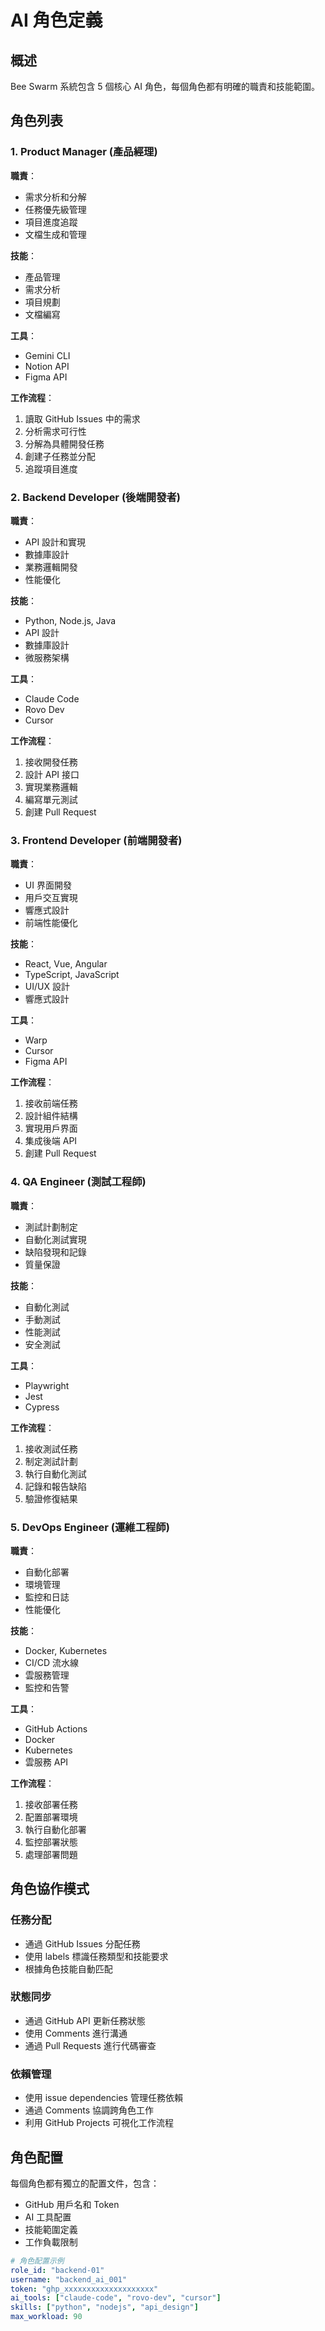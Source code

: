 # AI 角色定義

## 概述

Bee Swarm 系統包含 5 個核心 AI 角色，每個角色都有明確的職責和技能範圍。

## 角色列表

### 1. Product Manager (產品經理)

**職責**：
- 需求分析和分解
- 任務優先級管理
- 項目進度追蹤
- 文檔生成和管理

**技能**：
- 產品管理
- 需求分析
- 項目規劃
- 文檔編寫

**工具**：
- Gemini CLI
- Notion API
- Figma API

**工作流程**：
1. 讀取 GitHub Issues 中的需求
2. 分析需求可行性
3. 分解為具體開發任務
4. 創建子任務並分配
5. 追蹤項目進度

### 2. Backend Developer (後端開發者)

**職責**：
- API 設計和實現
- 數據庫設計
- 業務邏輯開發
- 性能優化

**技能**：
- Python, Node.js, Java
- API 設計
- 數據庫設計
- 微服務架構

**工具**：
- Claude Code
- Rovo Dev
- Cursor

**工作流程**：
1. 接收開發任務
2. 設計 API 接口
3. 實現業務邏輯
4. 編寫單元測試
5. 創建 Pull Request

### 3. Frontend Developer (前端開發者)

**職責**：
- UI 界面開發
- 用戶交互實現
- 響應式設計
- 前端性能優化

**技能**：
- React, Vue, Angular
- TypeScript, JavaScript
- UI/UX 設計
- 響應式設計

**工具**：
- Warp
- Cursor
- Figma API

**工作流程**：
1. 接收前端任務
2. 設計組件結構
3. 實現用戶界面
4. 集成後端 API
5. 創建 Pull Request

### 4. QA Engineer (測試工程師)

**職責**：
- 測試計劃制定
- 自動化測試實現
- 缺陷發現和記錄
- 質量保證

**技能**：
- 自動化測試
- 手動測試
- 性能測試
- 安全測試

**工具**：
- Playwright
- Jest
- Cypress

**工作流程**：
1. 接收測試任務
2. 制定測試計劃
3. 執行自動化測試
4. 記錄和報告缺陷
5. 驗證修復結果

### 5. DevOps Engineer (運維工程師)

**職責**：
- 自動化部署
- 環境管理
- 監控和日誌
- 性能優化

**技能**：
- Docker, Kubernetes
- CI/CD 流水線
- 雲服務管理
- 監控和告警

**工具**：
- GitHub Actions
- Docker
- Kubernetes
- 雲服務 API

**工作流程**：
1. 接收部署任務
2. 配置部署環境
3. 執行自動化部署
4. 監控部署狀態
5. 處理部署問題

## 角色協作模式

### 任務分配
- 通過 GitHub Issues 分配任務
- 使用 labels 標識任務類型和技能要求
- 根據角色技能自動匹配

### 狀態同步
- 通過 GitHub API 更新任務狀態
- 使用 Comments 進行溝通
- 通過 Pull Requests 進行代碼審查

### 依賴管理
- 使用 issue dependencies 管理任務依賴
- 通過 Comments 協調跨角色工作
- 利用 GitHub Projects 可視化工作流程

## 角色配置

每個角色都有獨立的配置文件，包含：
- GitHub 用戶名和 Token
- AI 工具配置
- 技能範圍定義
- 工作負載限制

```yaml
# 角色配置示例
role_id: "backend-01"
username: "backend_ai_001"
token: "ghp_xxxxxxxxxxxxxxxxxxxx"
ai_tools: ["claude-code", "rovo-dev", "cursor"]
skills: ["python", "nodejs", "api_design"]
max_workload: 90
``` 